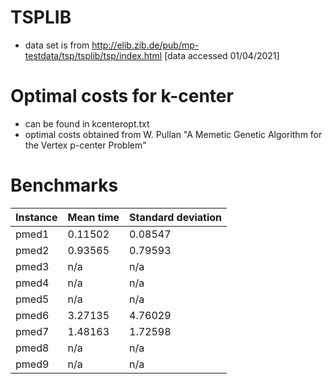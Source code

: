 # TSPLIB
- data set is from http://elib.zib.de/pub/mp-testdata/tsp/tsplib/tsp/index.html [data accessed 01/04/2021]

# Optimal costs for k-center
- can be found in kcenteropt.txt
- optimal costs obtained from W. Pullan "A Memetic Genetic Algorithm for the Vertex p-center Problem"

# Benchmarks
| Instance      | Mean time        | Standard deviation |
| ------------- | ---------------- | ------------------ |
| pmed1         | 0.11502          | 0.08547            |
| pmed2         | 0.93565          | 0.79593            |
| pmed3         | n/a              | n/a                |
| pmed4         | n/a              | n/a                |
| pmed5         | n/a              | n/a                |
| pmed6         | 3.27135          | 4.76029            |
| pmed7         | 1.48163          | 1.72598            |
| pmed8         | n/a              | n/a                |
| pmed9         | n/a              | n/a                |
